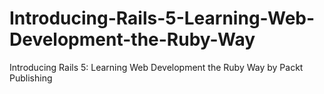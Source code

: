 # Introducing-Rails-5-Learning-Web-Development-the-Ruby-Way
Introducing Rails 5: Learning Web Development the Ruby Way by Packt Publishing
